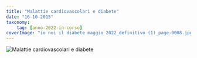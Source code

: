 ```yaml
---
title: "Malattie cardiovascolari e diabete"
date: "16-10-2015"
taxonomy: 
    tag: [anno-2022-in-corso]
coverImage: "io noi il diabete maggio 2022_definitivo (1)_page-0008.jpg"
---
```


![Malattie cardiovascolari e diabete](images/io%20noi%20il%20diabete%20maggio%202022_definitivo%20(1)_page-0008.jpg)

